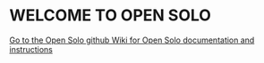 # WELCOME TO OPEN SOLO #

[Go to the Open Solo github Wiki for Open Solo documentation and instructions](https://github.com/OpenSolo/OpenSolo/wiki)
